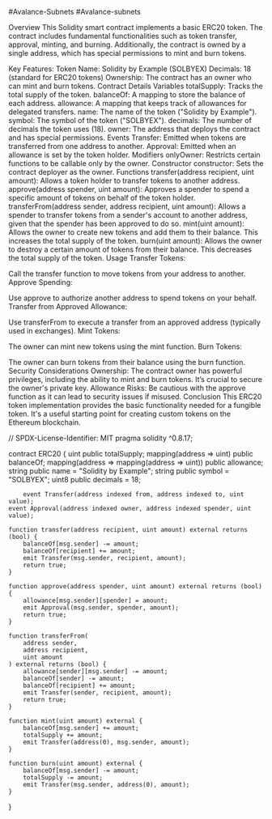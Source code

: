 #Avalance-Subnets
#Avalance-subnets

Overview
This Solidity smart contract implements a basic ERC20 token. The contract includes fundamental functionalities such as token transfer, approval, minting, and burning. Additionally, the contract is owned by a single address, which has special permissions to mint and burn tokens.

Key Features:
Token Name: Solidity by Example (SOLBYEX)
Decimals: 18 (standard for ERC20 tokens)
Ownership: The contract has an owner who can mint and burn tokens.
Contract Details
Variables
totalSupply: Tracks the total supply of the token.
balanceOf: A mapping to store the balance of each address.
allowance: A mapping that keeps track of allowances for delegated transfers.
name: The name of the token ("Solidity by Example").
symbol: The symbol of the token ("SOLBYEX").
decimals: The number of decimals the token uses (18).
owner: The address that deploys the contract and has special permissions.
Events
Transfer: Emitted when tokens are transferred from one address to another.
Approval: Emitted when an allowance is set by the token holder.
Modifiers
onlyOwner: Restricts certain functions to be callable only by the owner.
Constructor
constructor: Sets the contract deployer as the owner.
Functions
transfer(address recipient, uint amount): Allows a token holder to transfer tokens to another address.
approve(address spender, uint amount): Approves a spender to spend a specific amount of tokens on behalf of the token holder.
transferFrom(address sender, address recipient, uint amount): Allows a spender to transfer tokens from a sender's account to another address, given that the spender has been approved to do so.
mint(uint amount): Allows the owner to create new tokens and add them to their balance. This increases the total supply of the token.
burn(uint amount): Allows the owner to destroy a certain amount of tokens from their balance. This decreases the total supply of the token.
Usage
Transfer Tokens:

Call the transfer function to move tokens from your address to another.
Approve Spending:

Use approve to authorize another address to spend tokens on your behalf.
Transfer from Approved Allowance:

Use transferFrom to execute a transfer from an approved address (typically used in exchanges).
Mint Tokens:

The owner can mint new tokens using the mint function.
Burn Tokens:

The owner can burn tokens from their balance using the burn function.
Security Considerations
Ownership: The contract owner has powerful privileges, including the ability to mint and burn tokens. It’s crucial to secure the owner's private key.
Allowance Risks: Be cautious with the approve function as it can lead to security issues if misused.
Conclusion
This ERC20 token implementation provides the basic functionality needed for a fungible token. It's a useful starting point for creating custom tokens on the Ethereum blockchain.

// SPDX-License-Identifier: MIT
pragma solidity ^0.8.17;

contract ERC20 {
    uint public totalSupply;
    mapping(address => uint) public balanceOf;
    mapping(address => mapping(address => uint)) public allowance;
    string public name = "Solidity by Example";
    string public symbol = "SOLBYEX";
    uint8 public decimals = 18;

		event Transfer(address indexed from, address indexed to, uint value);
    event Approval(address indexed owner, address indexed spender, uint value);

    function transfer(address recipient, uint amount) external returns (bool) {
        balanceOf[msg.sender] -= amount;
        balanceOf[recipient] += amount;
        emit Transfer(msg.sender, recipient, amount);
        return true;
    }

    function approve(address spender, uint amount) external returns (bool) {
        allowance[msg.sender][spender] = amount;
        emit Approval(msg.sender, spender, amount);
        return true;
    }

    function transferFrom(
        address sender,
        address recipient,
        uint amount
    ) external returns (bool) {
        allowance[sender][msg.sender] -= amount;
        balanceOf[sender] -= amount;
        balanceOf[recipient] += amount;
        emit Transfer(sender, recipient, amount);
        return true;
    }

    function mint(uint amount) external {
        balanceOf[msg.sender] += amount;
        totalSupply += amount;
        emit Transfer(address(0), msg.sender, amount);
    }

    function burn(uint amount) external {
        balanceOf[msg.sender] -= amount;
        totalSupply -= amount;
        emit Transfer(msg.sender, address(0), amount);
    }
}

